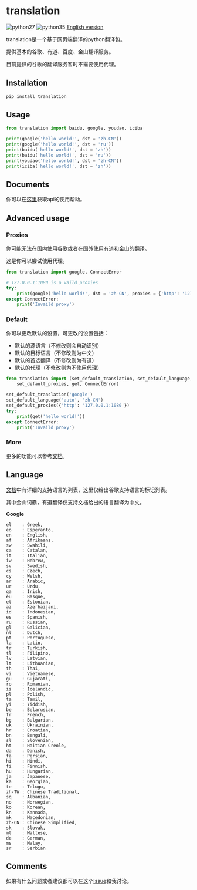 # translation

![python27](https://img.shields.io/badge/python-2.7-ff69b4.svg) ![python35](https://img.shields.io/badge/python-3.5-green.svg) [English version](https://github.com/littlecodersh/translation/blob/master/README_EN.md)

translation是一个基于网页端翻译的python翻译包。

提供基本的谷歌、有道、百度、金山翻译服务。

目前提供的谷歌的翻译服务暂时不需要使用代理。

## Installation

```bash
pip install translation
```

## Usage

```python
from translation import baidu, google, youdao, iciba

print(google('hello world!', dst = 'zh-CN'))
print(google('hello world!', dst = 'ru'))
print(baidu('hello world!', dst = 'zh'))
print(baidu('hello world!', dst = 'ru'))
print(youdao('hello world!', dst = 'zh-CN'))
print(iciba('hello world!', dst = 'zh'))
```

## Documents

你可以在[这里](http://translation.readthedocs.io/zh_CN/latest/)获取api的使用帮助。

## Advanced usage

### Proxies

你可能无法在国内使用谷歌或者在国外使用有道和金山的翻译。

这是你可以尝试使用代理。

```python
from translation import google, ConnectError

# 127.0.0.1:1080 is a vaild proxies
try:
    print(google('hello world!', dst = 'zh-CN', proxies = {'http': '127.0.0.1:1080'}))
except ConnectError:
    print('Invaild proxy')
```

### Default

你可以更改默认的设置，可更改的设置包括：
* 默认的源语言（不修改则会自动识别）
* 默认的目标语言（不修改则为中文）
* 默认的首选翻译（不修改则为有道）
* 默认的代理（不修改则为不使用代理）

```python
from translation import (set_default_translation, set_default_language,
    set_default_proxies, get, ConnectError)

set_default_translation('google')
set_default_language('auto', 'zh-CN')
set_default_proxies({'http': '127.0.0.1:1080'})
try:
    print(get('hello world!'))
except ConnectError:
    print('Invaild proxy')
```

### More

更多的功能可以参考[文档](http://translation.readthedocs.io/zh_CN/latest/)。

## Language

[文档](http://translation.readthedocs.io/zh_CN/latest/)中有详细的支持语言的列表，这里仅给出谷歌支持语言的标记列表。

其中金山词霸，有道翻译仅支持文档给出的语言翻译为中文。

**Google**
```
el    : Greek,
eo    : Esperanto,
en    : English,
af    : Afrikaans,
sw    : Swahili,
ca    : Catalan,
it    : Italian,
iw    : Hebrew,
sv    : Swedish,
cs    : Czech,
cy    : Welsh,
ar    : Arabic,
ur    : Urdu,
ga    : Irish,
eu    : Basque,
et    : Estonian,
az    : Azerbaijani,
id    : Indonesian,
es    : Spanish,
ru    : Russian,
gl    : Galician,
nl    : Dutch,
pt    : Portuguese,
la    : Latin,
tr    : Turkish,
tl    : Filipino,
lv    : Latvian,
lt    : Lithuanian,
th    : Thai,
vi    : Vietnamese,
gu    : Gujarati,
ro    : Romanian,
is    : Icelandic,
pl    : Polish,
ta    : Tamil,
yi    : Yiddish,
be    : Belarusian,
fr    : French,
bg    : Bulgarian,
uk    : Ukrainian,
hr    : Croatian,
bn    : Bengali,
sl    : Slovenian,
ht    : Haitian Creole,
da    : Danish,
fa    : Persian,
hi    : Hindi,
fi    : Finnish,
hu    : Hungarian,
ja    : Japanese,
ka    : Georgian,
te    : Telugu,
zh-TW : Chinese Traditional,
sq    : Albanian,
no    : Norwegian,
ko    : Korean,
kn    : Kannada,
mk    : Macedonian,
zh-CN : Chinese Simplified,
sk    : Slovak,
mt    : Maltese,
de    : German,
ms    : Malay,
sr    : Serbian
```

## Comments

如果有什么问题或者建议都可以在这个[Issue](https://github.com/littlecodersh/translation/issues/1)和我讨论。
